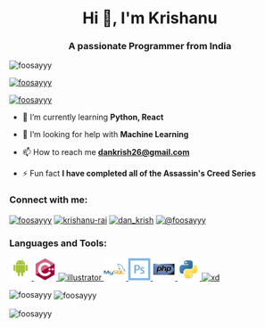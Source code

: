 <h1 align="center">Hi 👋, I'm Krishanu</h1>
<h3 align="center">A passionate Programmer from India</h3>

<p align="left"> <img src="https://komarev.com/ghpvc/?username=foosayyy&label=Profile%20views&color=0e75b6&style=flat" alt="foosayyy" /> </p>

<p align="left"> <a href="https://github.com/ryo-ma/github-profile-trophy"><img src="https://github-profile-trophy.vercel.app/?username=foosayyy" alt="foosayyy" /></a> </p>

<p align="left"> <a href="https://twitter.com/foosayyy" target="blank"><img src="https://img.shields.io/twitter/follow/foosayyy?logo=twitter&style=for-the-badge" alt="foosayyy" /></a> </p>

- 🌱 I’m currently learning **Python, React**

- 🤝 I’m looking for help with **Machine Learning**

- 📫 How to reach me **dankrish26@gmail.com**

- ⚡ Fun fact **I have completed all of the Assassin's Creed Series**

<h3 align="left">Connect with me:</h3>
<p align="left">
<a href="https://twitter.com/foosayyy" target="blank"><img align="center" src="https://raw.githubusercontent.com/rahuldkjain/github-profile-readme-generator/master/src/images/icons/Social/twitter.svg" alt="foosayyy" height="30" width="40" /></a>
<a href="https://linkedin.com/in/krishanu-rai" target="blank"><img align="center" src="https://raw.githubusercontent.com/rahuldkjain/github-profile-readme-generator/master/src/images/icons/Social/linked-in-alt.svg" alt="krishanu-rai" height="30" width="40" /></a>
<a href="https://www.hackerrank.com/dan_krish" target="blank"><img align="center" src="https://raw.githubusercontent.com/rahuldkjain/github-profile-readme-generator/master/src/images/icons/Social/hackerrank.svg" alt="dan_krish" height="30" width="40" /></a>
<a href="https://www.hackerearth.com/@foosayyy" target="blank"><img align="center" src="https://raw.githubusercontent.com/rahuldkjain/github-profile-readme-generator/master/src/images/icons/Social/hackerearth.svg" alt="@foosayyy" height="30" width="40" /></a>
</p>

<h3 align="left">Languages and Tools:</h3>
<p align="left"> <a href="https://developer.android.com" target="_blank"> <img src="https://raw.githubusercontent.com/devicons/devicon/master/icons/android/android-original-wordmark.svg" alt="android" width="40" height="40"/> </a> <a href="https://www.w3schools.com/cpp/" target="_blank"> <img src="https://raw.githubusercontent.com/devicons/devicon/master/icons/cplusplus/cplusplus-original.svg" alt="cplusplus" width="40" height="40"/> </a> <a href="https://www.adobe.com/in/products/illustrator.html" target="_blank"> <img src="https://www.vectorlogo.zone/logos/adobe_illustrator/adobe_illustrator-icon.svg" alt="illustrator" width="40" height="40"/> </a> <a href="https://www.mysql.com/" target="_blank"> <img src="https://raw.githubusercontent.com/devicons/devicon/master/icons/mysql/mysql-original-wordmark.svg" alt="mysql" width="40" height="40"/> </a> <a href="https://www.photoshop.com/en" target="_blank"> <img src="https://raw.githubusercontent.com/devicons/devicon/master/icons/photoshop/photoshop-line.svg" alt="photoshop" width="40" height="40"/> </a> <a href="https://www.php.net" target="_blank"> <img src="https://raw.githubusercontent.com/devicons/devicon/master/icons/php/php-original.svg" alt="php" width="40" height="40"/> </a> <a href="https://www.python.org" target="_blank"> <img src="https://raw.githubusercontent.com/devicons/devicon/master/icons/python/python-original.svg" alt="python" width="40" height="40"/> </a> <a href="https://www.adobe.com/products/xd.html" target="_blank"> <img src="https://cdn.worldvectorlogo.com/logos/adobe-xd.svg" alt="xd" width="40" height="40"/> </a> </p>

<p><img align="left" src="https://github-readme-stats.vercel.app/api/top-langs?username=foosayyy&show_icons=true&locale=en&layout=compact" alt="foosayyy" /></p>

<p>&nbsp;<img align="center" src="https://github-readme-stats.vercel.app/api?username=foosayyy&show_icons=true&locale=en" alt="foosayyy" /></p>

<p><img align="center" src="https://github-readme-streak-stats.herokuapp.com/?user=foosayyy&" alt="foosayyy" /></p>

